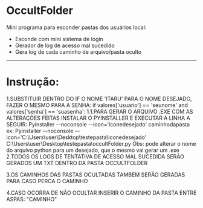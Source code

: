 # OccultFolder
Mini programa para esconder pastas dos usuários local:

- Esconde com mini sistema de login
- Gerador de log de acesso mal sucedido
- Gera log de cada caminho de arquivo/pasta oculto

---

# Instrução:
1.SUBSTITUIR DENTRO DO IF O NOME 'ITARU' PARA O NOME DESEJADO, FAZER O MESMO PARA A SENHA:
	if valores['usuario'] == 'seunome' and valores['senha'] == 'suasenha':
	1.1.PARA GERAR O ARQUIVO .EXE COM AS ALTERAÇÕES FEITAS INSTALAR O PYINSTALLER E EXECUTAR A LINHA A SEGUIR:
		Pyinstaller --noconsole --icon='iconedesejado' caminhodapasta
			ex: Pyinstaller --noconsole --icon='C:\Users\user\Desktop\testepasta\iconedesejado' C:\Users\user\Desktop\testepasta\occultFolder.py
	Obs: pode alterar o nome do arquivo python para um desejado, que o mesmo vai gerar um .exe
2.TODOS OS LOGS DE TENTATIVA DE ACESSO MAL SUCEDIDA SERÃO GERADOS UM TXT DENTRO DA PASTA OCCULTFOLDER

3.OS CAMINHOS DAS PASTAS OCULTADAS TAMBEM SERÃO GERADAS PARA CASO PERCA O CAMINHO

4.CASO OCORRA DE NÃO OCULTAR INSERIR O CAMINHO DA PASTA ENTRE ASPAS: "CAMINHO"
